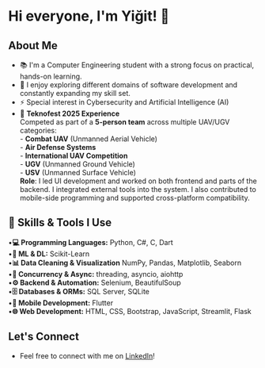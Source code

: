 # Hi everyone, I'm Yiğit! 👋

## About Me
- 📚 I'm a Computer Engineering student with a strong focus on practical, hands-on learning.
- 🤝 I enjoy exploring different domains of software development and constantly expanding my skill set.
- ⚡ Special interest in Cybersecurity and Artificial Intelligence (AI)
- 🚀 **Teknofest 2025 Experience**  
        Competed as part of a **5-person team** across multiple UAV/UGV categories:  
        - **Combat UAV** (Unmanned Aerial Vehicle)  
        - **Air Defense Systems**  
        - **International UAV Competition**  
        - **UGV** (Unmanned Ground Vehicle)  
        - **USV** (Unmanned Surface Vehicle)  
  **Role**: I led UI development and worked on both frontend and parts of the backend. I integrated external tools into the system. I also contributed to mobile-side programming and supported cross-platform compatibility.

## 🔧 Skills & Tools I Use

•**💻 Programming Languages:** Python, C#, C, Dart  
•**🧠 ML & DL:** Scikit-Learn  
•**📊 Data Cleaning & Visualization** NumPy, Pandas, Matplotlib, Seaborn  
•**🔀 Concurrency & Async:** threading, asyncio, aiohttp  
•**⚙️ Backend & Automation:** Selenium, BeautifulSoup  
•**🗄️ Databases & ORMs:** SQL Server, SQLite  
•**📱 Mobile Development:** Flutter  
•**🌐 Web Development:** HTML, CSS, Bootstrap, JavaScript, Streamlit, Flask


## Let's Connect
- Feel free to connect with me on [LinkedIn](https://www.linkedin.com/in/yiğit-can-aktürk-6b48262b6/)!
